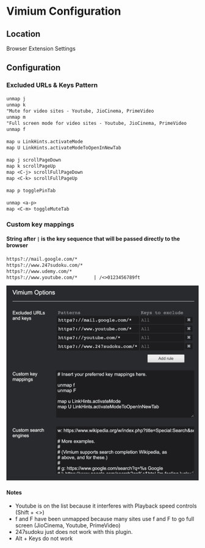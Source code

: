 # Vimium Configuration

## Location

Browser Extension Settings

## Configuration

### Excluded URLs & Keys Pattern

```
unmap j
unmap k
"Mute for video sites - Youtube, JioCinema, PrimeVideo
unmap m
"Full screen mode for video sites - Youtube, JioCinema, PrimeVideo
unmap f

map u LinkHints.activateMode
map U LinkHints.activateModeToOpenInNewTab

map j scrollPageDown
map k scrollPageUp
map <C-j> scrollFullPageDown
map <C-k> scrollFullPageUp

map p togglePinTab

unmap <a-p>
map <C-m> toggleMuteTab
```

### Custom key mappings

#### String after `|` is the key sequence that will be passed directly to the browser

```
https?://mail.google.com/*
https?://www.247sudoku.com/*
https?://www.udemy.com/*
https?://www.youtube.com/*      | /<>0123456789ft
```

![](./Vimium%20-%20settings.png)

#### Notes

- Youtube is on the list because it interferes with Playback speed controls (Shift + <>)
- f and F have been unmapped because many sites use f and F to go full screen (JioCinema, Youtube, PrimeVideo)
- 247sudoku just does not work with this plugin.
- Alt + Keys do not work
